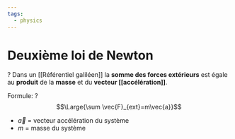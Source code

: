 ```yaml
---
tags:
  - physics
---
```

# Deuxième loi de Newton
?
Dans un [[Référentiel galiléen]] la **somme des forces extérieurs** est égale au **produit** de la **masse** et du **vecteur [[accélération]]**.
<!--SR:!2023-10-22,53,170-->

Formule:
?
$$\Large{\sum \vec{F}_{ext}=m\vec{a}}$$
- $\vec{a}$ = vecteur accélération du système
- $m$ = masse du système